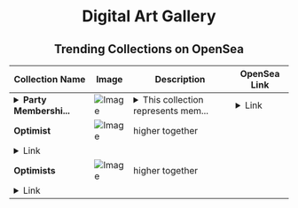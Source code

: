 <div align="center">

# Digital Art Gallery

## Trending Collections on OpenSea

| Collection Name                       | Image                                                                                     | Description                       | OpenSea Link                                                                                          |
|---------------------------------------|-------------------------------------------------------------------------------------------|-----------------------------------|--------------------------------------------------------------------------------------------------------|
| **<details><summary>Party Membershi...</summary>Party Memberships: Zeta Enterprises Kappa</details>** | ![Image](https://i.seadn.io/s/raw/files/d927d3099257832e7e94bc703b32b1e5.png?w=500&auto=format?w=200&auto=format) | <details><summary>This collection represents mem...</summary>This collection represents memberships in the following Party: Zeta Enterprises Kappa. Head to https://base.party.app/party/0x6137be9d1e019b7c74ed3807b8bd0a13a7579824 to view the Party's latest activity.</details> | <details><summary>Link</summary>[Party Memberships: Zeta Enterprises Kappa](https://opensea.io/collection/party-memberships-zeta-enterprises-kappa)</details> |
| **Optimist** | ![Image](https://i.seadn.io/s/raw/files/da3618382601ab6db107a77e807280c9.png?w=500&auto=format?w=200&auto=format) | higher together
 | <details><summary>Link</summary>[Optimist](https://opensea.io/collection/optimist-13)</details> |
| **Optimists** | ![Image](https://i.seadn.io/s/raw/files/e49362088e66a584a8ee98009d52740c.png?w=500&auto=format?w=200&auto=format) | higher together
 | <details><summary>Link</summary>[Optimists](https://opensea.io/collection/optimists-15)</details> |

</div>